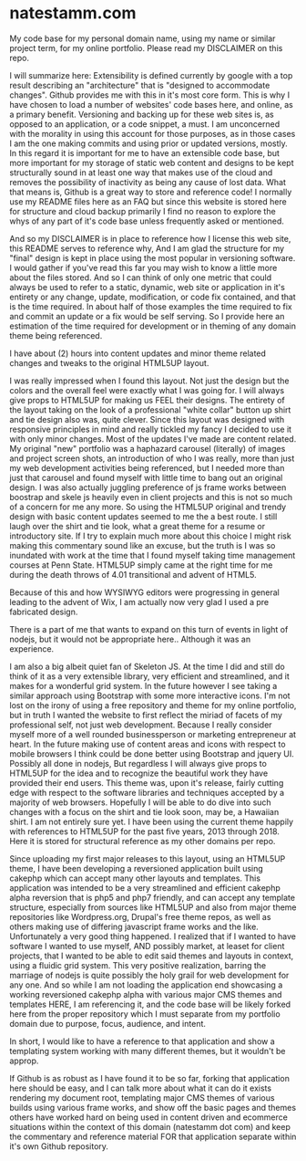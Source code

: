 # natestamm.com



My code base for my personal domain name, using my name or similar project term, for my online portfolio. Please read my DISCLAIMER on this repo.

I will summarize here: Extensibility is defined currently by google with a top result describing an "architecture" that is "designed to accommodate changes". Github provides me with this in it's most core form. This is why I have chosen to load a number of websites' code bases here, and online, as a primary benefit. Versioning and backing up for these web sites is, as opposed to an application, or a code snippet, a must. I am unconcerned with the morality in using this account for those purposes, as in those cases I am the one making commits and using prior or updated versions, mostly. In this regard it is important for me to have an extensible code base, but more important for my storage of static web content and designs to be kept structurally sound in at least one way that makes use of the cloud and removes the possibility of inactivity as being any cause of lost data. What that means is, Github is a great way to store and reference code! I normally use my README files here as an FAQ but since this website is stored here for structure and cloud backup primarily I find no reason to explore the whys of any part of it's code base unless frequently asked or mentioned.

And so my DISCLAIMER is in place to reference how I license this web site, this README serves to reference why, And I am glad the structure for my "final" design is kept in place using the most popular in versioning software. I would gather if you've read this far you may wish to know a little more about the files stored. And so I can think of only one metric that could always be used to refer to a static, dynamic, web site or application in it's entirety or any change, update, modification, or code fix contained, and that is the time required. In about half of those examples the time required to fix and commit an update or a fix would be self serving. So I provide here an estimation of the time required for development or in theming of any domain theme being referenced.

I have about (2) hours into content updates and minor theme related changes and tweaks to the original HTML5UP layout.

I was really impressed when I found this layout. Not just the design but the colors and the overall feel were exactly what I was going for. I will always give props to HTML5UP for making us FEEL their designs. The entirety of the layout taking on the look of a professional "white collar" button up shirt and tie design also was, quite clever. Since this layout was designed with responsive principles in mind and really tickled my fancy I decided to use it with only minor changes. Most of the updates I've made are content related. My original "new" portfolio was a haphazard carousel (literally) of images and project screen shots, an introduction of who I was really, more than just my web development activities being referenced, but I needed more than just that carousel and found myself with little time to bang out an original design. I was also actually juggling preference of js frame works between boostrap and skele js heavily even in client projects and this is not so much of a concern for me any more.  So using the HTML5UP original and trendy design with basic content updates seemed to me the a best route. I still laugh over the shirt and tie look, what a great theme for a resume or introductory site. If I try to explain much more about this choice I might risk making this commentary sound like an excuse, but the truth is I was so inundated with work at the time that I found myself taking time management courses at Penn State. HTML5UP simply came at the right time for me during the death throws of 4.01 transitional and advent of HTML5.


Because of this and how WYSIWYG editors were progressing in general leading to the advent of Wix, I am actually now very glad I used a pre fabricated design.


There is a part of me that wants to expand on this turn of events in light of nodejs, but it would not be appropriate here.. Although it was an experience.



I am also a big albeit quiet fan of Skeleton JS. At the time I did and still do think of it as a very extensible library, very efficient and streamlined, and it makes for a wonderful grid system. In the future however I see taking a similar approach using Bootstrap with some more interactive icons. I'm not lost on the irony of using a free repository and theme for my online portfolio, but in truth I wanted the website to first reflect the miriad of facets of my professional self, not just web development. Because I really consider myself more of a well rounded businessperson or marketing entrepreneur at heart. In the future making use of content areas and icons with respect to mobile browsers I think could be done better using Bootstrap and jquery UI. Possibly all done in nodejs, But regardless I will always give props to HTML5UP for the idea and to recognize the beautiful work they have provided their end users. This theme was, upon it's release, fairly cutting edge with respect to the software libraries and techniques accepted by a majority of web browsers. Hopefully I will be able to do dive into such changes with a focus on the shirt and tie look soon, may be, a Hawaiian shirt. I am not entirely sure yet. I have been using the current theme happily with references to HTML5UP for the past five years, 2013 through 2018. Here it is stored for structural reference as my other domains per repo.



Since uploading my first major releases to this layout, using an HTML5UP theme, I have been developing a reversioned application built using cakephp which can accept many other layouts and templates. This application was intended to be a very streamlined and efficient cakephp alpha reversion that is php5 and php7 friendly, and can accept any template structure, especially from sources like HTML5UP and also from major theme repositories like Wordpress.org, Drupal's free theme repos, as well as others making use of differing javascript frame works and the like. Unfortunately a very good thing happened. I realized that if I wanted to have software I wanted to use myself, AND possibly market, at leaset for client projects, that I wanted to be able to edit said themes and layouts in context, using a fluidic grid system. This very positive realization, barring the marriage of nodejs is quite possibly the holy grail for web development for any one. And so while I am not loading the application end showcasing a working reversioned cakephp alpha with various major CMS themes and templates HERE, I am referencing it, and the code base will be likely forked here from the proper repository which I must separate from my portfolio domain due to purpose, focus, audience, and intent.

In short, I would like to have a reference to that application and show a templating system working with many different themes, but it wouldn't be approp.


If Github is as robust as I have found it to be so far, forking that application here should be easy, and I can talk more about what it can do it exists rendering my document root, templating major CMS themes of various builds using various frame works, and show off the basic pages and themes others have worked hard on being used in content driven and ecommerce situations within the context of this domain (natestamm dot com) and keep the commentary and reference material FOR that application separate within it's own Github repository.
